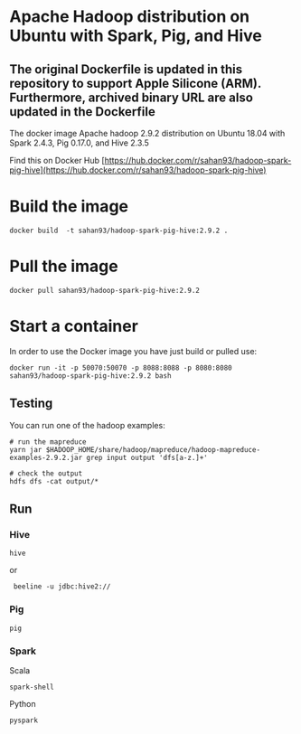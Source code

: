 # Apache Hadoop distribution on Ubuntu with Spark, Pig, and Hive

## The original Dockerfile is updated in this repository to support Apple Silicone (ARM). Furthermore, archived binary URL are also updated in the Dockerfile

The docker image Apache hadoop 2.9.2 distribution on Ubuntu 18.04 with Spark 2.4.3, Pig 0.17.0, and Hive 2.3.5


Find this on Docker Hub [https://hub.docker.com/r/sahan93/hadoop-spark-pig-hive](https://hub.docker.com/r/sahan93/hadoop-spark-pig-hive)

# Build the image

```
docker build  -t sahan93/hadoop-spark-pig-hive:2.9.2 .
```
# Pull the image

```
docker pull sahan93/hadoop-spark-pig-hive:2.9.2
```

# Start a container

In order to use the Docker image you have just build or pulled use:

```
docker run -it -p 50070:50070 -p 8088:8088 -p 8080:8080 sahan93/hadoop-spark-pig-hive:2.9.2 bash
```

## Testing

You can run one of the hadoop examples:

```
# run the mapreduce
yarn jar $HADOOP_HOME/share/hadoop/mapreduce/hadoop-mapreduce-examples-2.9.2.jar grep input output 'dfs[a-z.]+'

# check the output
hdfs dfs -cat output/*
```

## Run

### Hive

```
hive
```

or

```
 beeline -u jdbc:hive2://
```

### Pig

```
pig
```

### Spark

Scala

```
spark-shell
```

Python

```
pyspark
```



